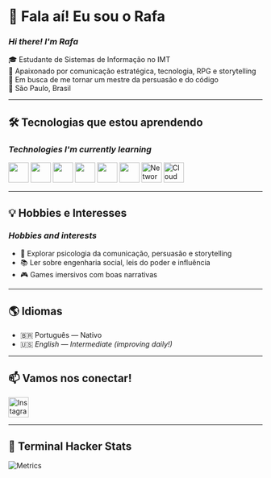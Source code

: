 # 👋 Fala aí! Eu sou o Rafa  
### _Hi there! I'm Rafa_

🎓 Estudante de Sistemas de Informação no IMT  
🎯 Apaixonado por comunicação estratégica, tecnologia, RPG e storytelling  
🧠 Em busca de me tornar um mestre da persuasão e do código  
📍 São Paulo, Brasil

---

## 🛠️ Tecnologias que estou aprendendo  
### _Technologies I'm currently learning_

<p align="left">
  <img src="https://cdn.jsdelivr.net/gh/devicons/devicon/icons/python/python-original.svg" width="40" height="40"/>
  <img src="https://cdn.jsdelivr.net/gh/devicons/devicon/icons/java/java-original.svg" width="40" height="40"/>
  <img src="https://cdn.jsdelivr.net/gh/devicons/devicon/icons/javascript/javascript-original.svg" width="40" height="40"/>
  <img src="https://cdn.jsdelivr.net/gh/devicons/devicon/icons/nodejs/nodejs-original.svg" width="40" height="40"/>
  <img src="https://cdn.jsdelivr.net/gh/devicons/devicon/icons/mysql/mysql-original.svg" width="40" height="40"/>
  <img src="https://cdn.jsdelivr.net/gh/devicons/devicon/icons/git/git-original.svg" width="40" height="40"/>
  <img src="https://img.icons8.com/color/48/network.png" width="40" height="40" title="Fundamentos de Redes" alt="Network"/>
  <img src="https://img.icons8.com/color/48/cloud--v1.png" width="40" height="40" title="Cloud Computing" alt="Cloud"/>

</p>

---

## 💡 Hobbies e Interesses  
### _Hobbies and interests_

- 🧩 Explorar psicologia da comunicação, persuasão e storytelling  
- 📚 Ler sobre engenharia social, leis do poder e influência  
- 🎮 Games imersivos com boas narrativas  
---

## 🌎 Idiomas  
- 🇧🇷 Português — Nativo  
- 🇺🇸 _English — Intermediate (improving daily!)_

---

## 📫 Vamos nos conectar!

<p align="left">
  <a href="https://www.instagram.com/rafapalumbo/" target="_blank">
    <img src="https://img.icons8.com/fluency/48/instagram-new.png" width="40" height="40" alt="Instagram"/>
  </a>

  ---
  
## 🧠 Terminal Hacker Stats

![Metrics](https://github.com/RafaPalumbo/RafaPalumbo/blob/main/metrics_renders/github-metrics.svg)



